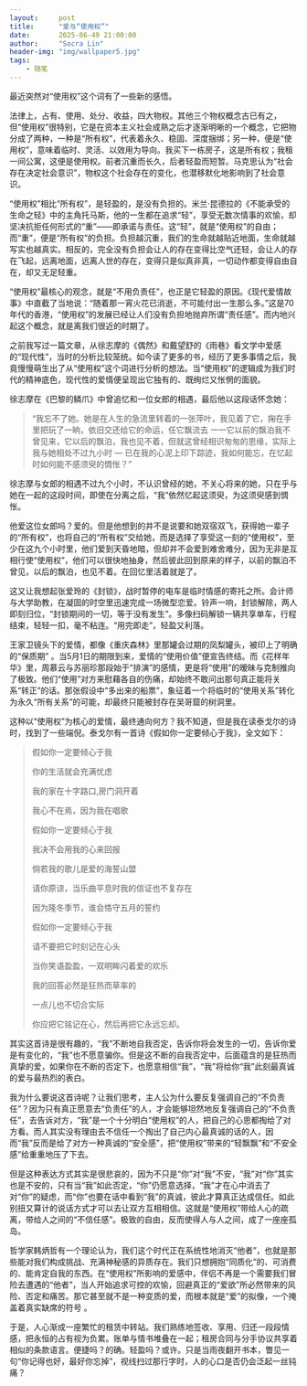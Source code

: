 ```yaml
---
layout:     post
title:      "爱与“使用权”"
date:       2025-06-49 21:00:00
author:     "Socra Lin"
header-img: "img/wallpaper5.jpg"
tags:
    - 随笔
---
```



最近突然对“使用权”这个词有了一些新的感悟。

法律上，占有、使用、处分、收益，四大物权。其他三个物权概念古已有之，但“使用权”很特别，它是在资本主义社会成熟之后才逐渐明晰的一个概念，它把物分成了两种，一种是“所有权”，代表着永久、稳固、深度捆绑；另一种，便是“使用权”，意味着临时、灵活、以效用为导向。我买下一栋房子，这是所有权；我租一间公寓，这便是使用权。前者沉重而长久，后者轻盈而短暂。马克思认为“社会存在决定社会意识”，物权这个社会存在的变化，也潜移默化地影响到了社会意识。

“使用权”相比“所有权”，是轻盈的，是没有负担的。米兰·昆德拉的《不能承受的生命之轻》中的主角托马斯，他的一生都在追求“轻”，享受无数次情事的欢愉，却坚决抗拒任何形式的“重”——即承诺与责任。这“轻”，就是“使用权”的自由；而“重”，便是“所有权”的负担。负担越沉重，我们的生命就越贴近地面，生命就越写实也越真实。相反的，完全没有负担会让人的存在变得比空气还轻，会让人的存在飞起，远离地面，远离人世的存在，变得只是似真非真，一切动作都变得自由自在，却又无足轻重。

“使用权”最核心的观念，就是“不用负责任”，也正是它轻盈的原因。《现代爱情故事》中直截了当地说：“随着那一宵火花已消逝，不可能付出一生那么多。”这是70年代的香港，“使用权”的发展已经让人们没有负担地抛弃所谓“责任感”。而内地兴起这个概念，就是离我们很近的时期了。

之前我写过一篇文章，从徐志摩的《偶然》和戴望舒的《雨巷》看文学中爱感的“现代性”，当时的分析比较笼统。如今读了更多的书，经历了更多事情之后，我竟慢慢萌生出了从“使用权”这个词进行分析的想法。当“使用权”的逻辑成为我们时代的精神底色，现代性的爱情便呈现出它独有的、既绚烂又怅惘的面貌。

徐志摩在《巴黎的鳞爪》中曾追忆和一位女郎的相遇，最后他以这段话怀念她：

> “我忘不了她。她是在人生的急流里转着的一张萍叶，我见着了它，掬在手里把玩了一晌，依旧交还给它的命运，任它飘流去 一一它以前的飘泊我不曾见来，它以后的飘泊，我也见不着，但就这曾经相识匆匆的恩缘，实际上我与她相处不过九小时 — 已在我的心泥上印下踪迹，我如何能忘，在忆起时如何能不感须臾的惆怅？”

徐志摩与女郎的相遇不过九个小时，不认识曾经的她，不关心将来的她，只在乎与她在一起的这段时间，即使在分离之后，“我”依然忆起这须臾，为这须臾感到惆怅。

他爱这位女郎吗？爱的。但是他想到的并不是说要和她双宿双飞，获得她一辈子的“所有权”，也将自己的“所有权”交给她，而是选择了享受这一刻的“使用权”，至少在这九个小时里，他们爱到天昏地暗，但却并不会爱到难舍难分，因为无非是互相行使“使用权”，他们可以很快地抽身，然后彼此回到原来的样子，以前的飘泊不曾见，以后的飘泊，也见不着。在回忆里活着就是了。

这又让我想起张爱玲的《封锁》，战时暂停的电车是临时情感的寄托之所。会计师与大学助教，在凝固的时空里迅速完成一场微型恋爱。铃声一响，封锁解除，两人即刻归位，“封锁期间的一切，等于没有发生”。多像扫码解锁一辆共享单车，行程结束，轻轻一扣，毫不粘连。“用完即走”，轻盈又利落。

王家卫镜头下的爱情，都像《重庆森林》里那罐会过期的凤梨罐头，被印上了明确的“保质期” 。当5月1日的期限到来，爱情的“使用价值”便宣告终结。而《花样年华》里，周慕云与苏丽珍那段始于“排演”的感情，更是将“使用”的暧昧与克制推向了极致。他们“使用”对方来慰藉各自的伤痛，却始终不敢问出那句真正能将关系“转正”的话。那张假设中“多出来的船票”，象征着一个将临时的“使用关系”转化为永久“所有关系”的可能，却最终只能被封存在吴哥窟的树洞里。

这种以“使用权”为核心的爱情，最终通向何方？我不知道，但是我在读泰戈尔的诗时，找到了一些端倪。泰戈尔有一首诗《假如你一定要倾心于我》，全文如下：

> 假如你一定要倾心于我
>
> 你的生活就会充满忧虑
>
> 我的家在十字路口,房门洞开着
>
> 我心不在焉，因为我在唱歌
>
> 假如你一定要倾心于我
>
> 我决不会用我的心来回报
>
> 倘若我的歌儿是爱的海誓山盟
>
> 请你原谅，当乐曲平息时我的信证也不复存在
>
> 因为隆冬季节，谁会恪守五月的誓约
>
> 
>
> 假如你一定要倾心于我
>
> 请不要把它时刻记在心头
>
> 当你笑语盈盈，一双明眸闪着爱的欢乐
>
> 我的回答必然是狂热而草率的
>
> 一点儿也不切合实际
>
> 你应把它铭记在心，然后再把它永远忘却。

其实这首诗是很有趣的，“我”不断地自我否定，告诉你将会发生的一切，告诉你爱是有变化的，“我”也不愿意骗你。但是这不断的自我否定中，后面蕴含的是狂热而真挚的爱，如果你在不断的否定下，也愿意相信“我”，“我”将给你“我”此刻最真诚的爱与最热烈的表白。

我为什么要说这首诗呢？让我们思考，主人公为什么要反复强调自己的“不负责任”？因为只有真正愿意去“负责任”的人，才会能够坦然地反复强调自己的“不负责任”，去告诉对方，“我”是一个十分明白“使用权”的人，把自己的心思都掏给了对方看。而人其实没有理由去不信任一个掏出了自己内心最真诚的话的人，因而“我”反而是给了对方一种真诚的“安全感”，把“使用权”带来的“轻飘飘”和“不安全感”给重重地压了下去。

但是这种表达方式其实是很悲哀的，因为不只是“你”对“我”不安，“我”对“你”其实也是不安的，只有当“我”如此否定，“你”仍愿意选择，“我”才在心中消去了对“你”的疑虑，而“你”也要在话中看到“我”的真诚，彼此才算真正达成信任。如此别扭又算计的说话方式才可以去让双方互相相信。这就是“使用权”带给人心的疏离，带给人之间的“不信任感”。极致的自由，反而使得人与人之间，成了一座座孤岛。

哲学家韩炳哲有一个理论认为，我们这个时代正在系统性地消灭“他者”，也就是那些能对我们构成挑战、充满神秘感的异质存在。我们只想拥抱“同质化”的、可消费的、能肯定自我的东西。在“使用权”所影响的爱感中，伴侣不再是一个需要我们冒险去遭遇的“他者”，当人开始追求可控的欢愉，回避真正的“爱欲”所必然带来的风险、否定和痛苦。那它甚至就不是一种变质的爱，而根本就是“爱”的拟像，一个掩盖着真实缺席的符号 。

于是，人心渐成一座繁忙的租赁中转站。我们熟练地签收、享用、归还一段段情感，把永恒的占有视为负累。账单与情书堆叠在一起；租房合同与分手协议共享着相似的条款语言。便捷吗？的确。轻盈吗？或许。只是当雨夜翻开书本，瞥见一句“你记得也好，最好你忘掉”，视线扫过那行字时，人的心口是否仍会泛起一丝钝痛？
